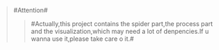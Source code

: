 > #Attention#
>> #Actually,this project contains the spider part,the process part and the visualization,which may need a lot of denpencies.If u wanna use it,please take care o it.#
